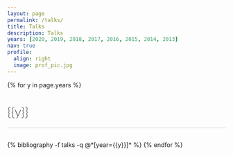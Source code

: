```yaml
---
layout: page
permalink: /talks/
title: Talks
description: Talks
years: [2020, 2019, 2018, 2017, 2016, 2015, 2014, 2013]
nav: true
profile:
  align: right
  image: prof_pic.jpg
---
```


<style >
.year{
color: #4b4b4b;
font-size: 30px;
border-bottom: 1px solid #ccc;
margin: 0 0 30px 0;
padding: 20px 0;
text-align: left;
font-family: "Lato", Helvetica, Arial, sans-serif;
font-weight: 300;
}

</style>
<div class="publications">

{% for y in page.years %}
  <h2 class="year">{{y}}</h2>
  {% bibliography -f talks -q @*[year={{y}}]* %}
{% endfor %}

</div>

